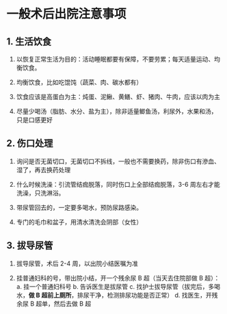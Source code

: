 # 一般术后出院注意事项

## 1. 生活饮食

1. 以恢复正常生活为目的：活动睡眠都要有保障，不要劳累；每天适量运动、均衡饮食。

2. 均衡饮食，比如吃馄饨（蔬菜、肉、碳水都有）

3. 饮食应该是高蛋白为主：炖蛋、泥鳅、黄鳝、虾、猪肉、牛肉，应该以肉为主

4. 尽量少喝汤（脂肪、水分、盐为主），除非适量鲫鱼汤，利尿外，水果和汤，只是口感更好

## 2. 伤口处理

1. 询问是否无菌切口，无菌切口不拆线，一般也不需要换药，除非伤口有滲血、湿了，再去换药处理

2. 什么时候洗澡：引流管结痂脱落，同时伤口上全部结痂脱落，3-6 周左右才能洗澡，只洗淋浴。

3. 带尿管回去的，一定要多喝水，预防尿路感染。

4. 专门的毛巾和盆子，用清水清洗会阴部（女性）

## 3. 拔导尿管

1. 拔导尿管，术后 2-4 周，以出院小结医嘱为准

2. 挂普通妇科的号，带出院小结，开一个残余尿 B 超（当天去住院部做 B 超）：
a. 挂一个普通妇科号
b. 告诉医生是拔尿管
c. 找护士拔导尿管（拔完后，多喝水，**做 B 超前上厕所**，排尿干净，检测排尿功能是否正常）
d. 找医生，开残余尿 B 超单，然后去做 B 超
